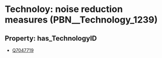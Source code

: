 # Technoloy: __noise reduction measures__ (PBN__Technology_1239)

## Property: has_TechnologyID

* [Q7047719](Q7047719)

